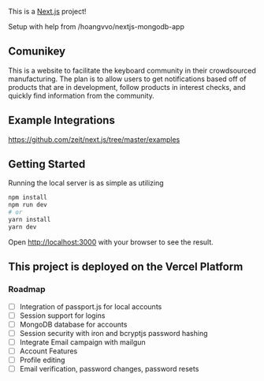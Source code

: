 This is a [Next.js](https://nextjs.org/) project!

Setup with help from /hoangvvo/nextjs-mongodb-app

## Comunikey
This is a website to facilitate the keyboard community in their crowdsourced manufacturing. The plan is to allow users to get notifications based off of products that are in development, follow products in interest checks, and quickly find information from the community.

## Example Integrations

https://github.com/zeit/next.js/tree/master/examples

## Getting Started

Running the local server is as simple as utilizing

```bash
npm install
npm run dev
# or
yarn install
yarn dev
```

Open [http://localhost:3000](http://localhost:3000) with your browser to see the result.


## This project is deployed on the Vercel Platform

### Roadmap
*[ ] Integration of passport.js for local accounts
*[ ] Session support for logins
*[ ] MongoDB database for accounts
*[ ] Session security with iron and bcryptjs password hashing
*[ ] Integrate Email campaign with mailgun
*[ ] Account Features
*[ ] Profile editing
*[ ] Email verification, password changes, password resets
